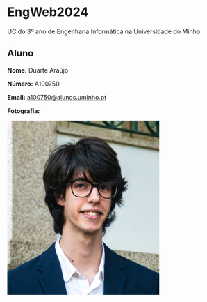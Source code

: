 # EngWeb2024

UC do 3º ano de Engenharia Informática na Universidade do Minho

## Aluno

**Nome:** Duarte Araújo

**Número:** A100750

**Email:** a100750@alunos.uminho.pt

**Fotografia:** 

<img src="foto3.jpg" alt="foto3" width="350" height="400"/>

